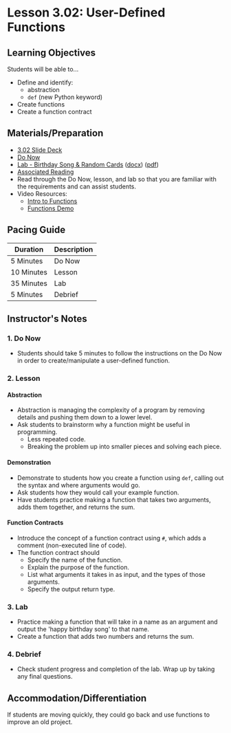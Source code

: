 # Lesson 3.02: User-Defined Functions

## Learning Objectives

Students will be able to...

* Define and identify:
  * abstraction
  * `def` (new Python keyword)
* Create functions
* Create a function contract

## Materials/Preparation

* [3.02 Slide Deck](https://github.com/Areson/2nd-semester-introduction-to-computer-science/raw/master/units/3_unit/slidedecks/Intro%20Python%203.02%20TEALS.pptx)
* [Do Now][]
* [Lab - Birthday Song & Random Cards][] ([docx][]) ([pdf][])
* [Associated Reading](https://tealsk12.github.io/2nd-semester-introduction-to-computer-science/readings.md#associatedreadings/3.2)
* Read through the Do Now, lesson, and lab so that you are familiar with the requirements and can assist students.
* Video Resources:
  * [Intro to Functions](https://youtu.be/nrCAxXfRU28)
  * [Functions Demo](https://youtu.be/C9ZEGqGHXms)

## Pacing Guide

| **Duration**   | **Description** |
| ---------- | ----------- |
| 5 Minutes  | Do Now      |
| 10 Minutes | Lesson      |
| 35 Minutes | Lab         |
| 5 Minutes  | Debrief     |

## Instructor's Notes

### 1. Do Now

* Students should take 5 minutes to follow the instructions on the Do Now in order to create/manipulate a user-defined function.  

### 2. Lesson

#### Abstraction

* Abstraction is managing the complexity of a program by removing details and pushing them down to a lower level.
* Ask students to brainstorm why a function might be useful in programming.
  * Less repeated code.
  * Breaking the problem up into smaller pieces and solving each piece.

#### Demonstration

* Demonstrate to students how you create a function using `def`, calling out the syntax and where arguments would go.
* Ask students how they would call your example function.
* Have students practice making a function that takes two arguments, adds them together, and returns the sum.

#### Function Contracts

* Introduce the concept of a function contract using `#`, which adds a comment (non-executed line of code).
* The function contract should
  * Specify the name of the function.
  * Explain the purpose of the function.
  * List what arguments it takes in as input, and the types of those arguments.
  * Specify the output return type.

### 3. Lab

* Practice making a function that will take in a name as an argument and output the 'happy birthday song' to that name.
* Create a function that adds two numbers and returns the sum.

### 4. Debrief

* Check student progress and completion of the lab. Wrap up by taking any final questions.

## Accommodation/Differentiation

If students are moving quickly, they could go back and use functions to improve an old project.

[Do Now]:do_now.md
[Lab - Birthday Song & Random Cards]:lab.md
[pdf]: https://github.com/Areson/2nd-semester-introduction-to-computer-science/raw/master/units/3_unit/02_lesson/lab.pdf
[docx]: https://github.com/Areson/2nd-semester-introduction-to-computer-science/raw/master/units/3_unit/02_lesson/lab.docx
